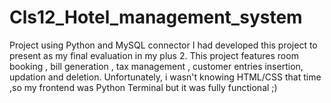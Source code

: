 # Cls12_Hotel_management_system
Project using Python and MySQL connector
I had developed this project to present as my final evaluation in my plus 2.
This project features room booking , bill generation , tax management , customer entries insertion, updation and deletion.
Unfortunately, i wasn't knowing HTML/CSS that time ,so my frontend was Python Terminal  but it was fully functional ;) 
